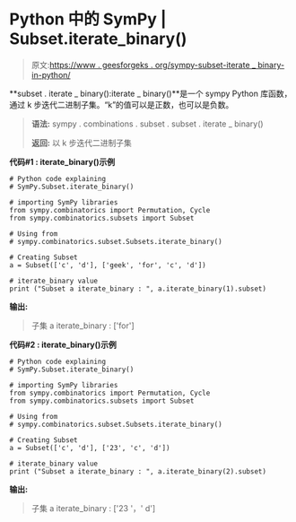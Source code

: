 # Python 中的 SymPy | Subset.iterate_binary()

> 原文:[https://www . geesforgeks . org/sympy-subset-iterate _ binary-in-python/](https://www.geeksforgeeks.org/sympy-subset-iterate_binary-in-python/)

**subset . iterate _ binary():iterate _ binary()**是一个 sympy Python 库函数，通过 k 步迭代二进制子集。“k”的值可以是正数，也可以是负数。

> **语法:**
> sympy . combinations . subset . subset . iterate _ binary()
> 
> **返回:**
> 以 k 步迭代二进制子集

**代码#1 : iterate_binary()示例**

```
# Python code explaining
# SymPy.Subset.iterate_binary()

# importing SymPy libraries
from sympy.combinatorics import Permutation, Cycle
from sympy.combinatorics.subsets import Subset

# Using from 
# sympy.combinatorics.subset.Subsets.iterate_binary()

# Creating Subset
a = Subset(['c', 'd'], ['geek', 'for', 'c', 'd'])

# iterate_binary value
print ("Subset a iterate_binary : ", a.iterate_binary(1).subset)
```

**输出:**

> 子集 a iterate_binary : ['for']

**代码#2 : iterate_binary()示例**

```
# Python code explaining
# SymPy.Subset.iterate_binary()

# importing SymPy libraries
from sympy.combinatorics import Permutation, Cycle
from sympy.combinatorics.subsets import Subset

# Using from 
# sympy.combinatorics.subset.Subsets.iterate_binary()

# Creating Subset
a = Subset(['c', 'd'], ['23', 'c', 'd'])

# iterate_binary value
print ("Subset a iterate_binary : ", a.iterate_binary(2).subset)
```

**输出:**

> 子集 a iterate_binary : ['23 '，' d']